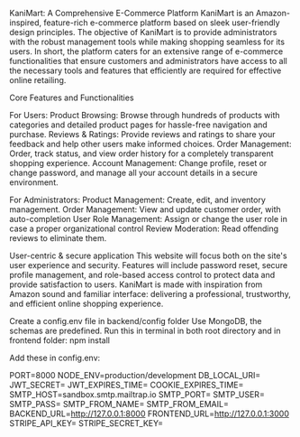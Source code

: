 KaniMart: A Comprehensive E-Commerce Platform
KaniMart is an Amazon-inspired, feature-rich e-commerce platform based on sleek user-friendly design principles. The objective of KaniMart is to provide administrators with the robust management tools while making shopping seamless for its users. In short, the platform caters for an extensive range of e-commerce functionalities that ensure customers and administrators have access to all the necessary tools and features that efficiently are required for effective online retailing.


Core Features and Functionalities

For Users:
Product Browsing: Browse through hundreds of products with categories and detailed product pages for hassle-free navigation and purchase.
Reviews & Ratings: Provide reviews and ratings to share your feedback and help other users make informed choices.
Order Management: Order, track status, and view order history for a completely transparent shopping experience.
Account Management: Change profile, reset or change password, and manage all your account details in a secure environment.

For Administrators:
Product Management: Create, edit, and inventory management.
Order Management: View and update customer order, with auto-completion
User Role Management: Assign or change the user role in case a proper organizational control
Review Moderation: Read offending reviews to eliminate them.

User-centric & secure application
This website will focus both on the site's user experience and security. Features will include password reset, secure profile management, and role-based access control to protect data and provide satisfaction to users. KaniMart is made with inspiration from Amazon sound and familiar interface: delivering a professional, trustworthy, and efficient online shopping experience.

Create a config.env file in backend/config folder
Use MongoDB, the schemas are predefined.
Run this in terminal in both root directory and in frontend folder:
npm install 

Add these in config.env:

PORT=8000
NODE_ENV=production/development
DB_LOCAL_URI=
JWT_SECRET=
JWT_EXPIRES_TIME=
COOKIE_EXPIRES_TIME=
SMTP_HOST=sandbox.smtp.mailtrap.io
SMTP_PORT=
SMTP_USER=
SMTP_PASS=
SMTP_FROM_NAME=
SMTP_FROM_EMAIL=
BACKEND_URL=http://127.0.0.1:8000
FRONTEND_URL=http://127.0.0.1:3000
STRIPE_API_KEY=
STRIPE_SECRET_KEY=
